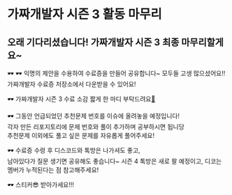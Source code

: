 # 가짜개발자 시즌 3 활동 마무리
## 오래 기다리셨습니다! 가짜개발자 시즌 3 최종 마무리할게요~

🕶 🕶︎ 익명의 제안을 수용하여 수료증을 만들어 공유합니다~ 모두들 고생 많으셨어요!!  
가짜개발자 수료증 저장소에서 다운받을 수 있어요!

🕶︎ 가짜개발자 시즌 3 수료 소감 짧게 한 마디 부탁드려요[🎤](https://github.com/INU-Fake-Developers/INU-Fake-Developers/issues/15)

🕶︎ 그동안 언급되었던 추천문제 번호를 이슈에 올려놓을 예정입니다!  
각자 만든 리포지토리에 문제 번호와 풀이 추가하며 공부하시면 됩니당  
추천문제 이외에도 풀고 싶은 문제를 자유롭게 풀어주세요!

🕶︎ 수료증 수령 후 디스코드와 톡방은 나가셔도 좋고,  
남아있다가 질문 생기면 공유해도 좋습니다~
시즌 4 톡방은 새로 팔 예정이고, 디코는 멤버가 누적된다는 점 참고해주세요!

🕶 스티커😎 받아가세요!!!
